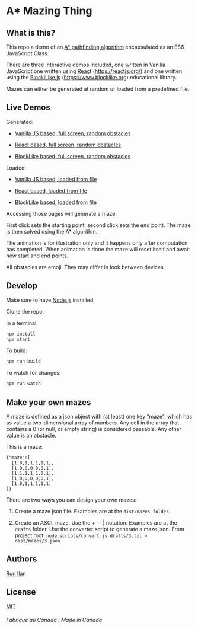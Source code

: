 # A* Mazing Thing

## What is this?

This repo a demo of an [A* pathfinding algorithm](https://en.wikipedia.org/wiki/A*_search_algorithm) encapsulated as an ES6 JavaScript Class.

There are three interactive demos included, one written in Vanilla JavaScript,one written using [React](https://reactjs.org/) (https://reactjs.org/) and one written using the [BlocklLike.js](https://github.com/ronilan/BlockLike) (https://www.blocklike.org) educational library.

Mazes can either be generated at random or loaded from a predefined file.

## Live Demos
Generated:

- [Vanilla JS based, full screen, random obstacles](https://www.ronilan.com/a-mazing-thing/vanilla.html)

- [React based, full screen, random obstacles](https://www.ronilan.com/a-mazing-thing/react.html)

- [BlockLike based, full screen, random obstacles](https://www.ronilan.com/a-mazing-thing/blocklike.html)

Loaded:

- [Vanilla JS based, loaded from file](https://www.ronilan.com/a-mazing-thing/vanilla.html#1)

- [React based, loaded from file](https://www.ronilan.com/a-mazing-thing/react.html#3)

- [BlockLike based, loaded from file](https://www.ronilan.com/a-mazing-thing/blocklike.html#2)
 
Accessing those pages will generate a maze. 

First click sets the starting point, second click sets the end point. The maze is then solved using the A* algorithm. 

The animation is for illustration only and it happens only after computation has completed. When animation is done the maze will reset itself and await new start and end points.

All obstacles are emoji. They may differ in look between devices.

## Develop

Make sure to have [Node.js](https://nodejs.org) installed.

Clone the repo.

In a terminal:

```sh
npm install
npm start
```
To build:
```sh
npm run build
```
To watch for changes:
```sh
npm run watch
```

## Make your own mazes

A maze is defined as a json object with (at least) one key "maze", which has as value a two-dimensional array of numbers. Any cell in the array that contains a 0 (or null, or empty string) is considered passable. Any other value is an obstacle.

This is a maze:
```
{"maze":[
  [1,0,1,1,1,1,1],
  [1,0,0,0,0,0,1],
  [1,1,1,1,1,0,1],
  [1,0,0,0,0,0,1],
  [1,0,1,1,1,1,1]
]}
```

There are two ways you can design your own mazes:

1. Create a maze json file. Examples are at the ```dist/mazes folder```.

2. Create an ASCII maze. Use the + -- | notation. Examples are at the ```drafts``` folder. Use the converter script to generate a maze json. From project root: ```node scripts/convert.js drafts/3.txt > dist/mazes/3.json```

## Authors

[Ron Ilan](https://www.ronilan.com)

## License
[MIT](https://en.wikipedia.org/wiki/MIT_License)

###### Fabriqué au Canada : Made in Canada